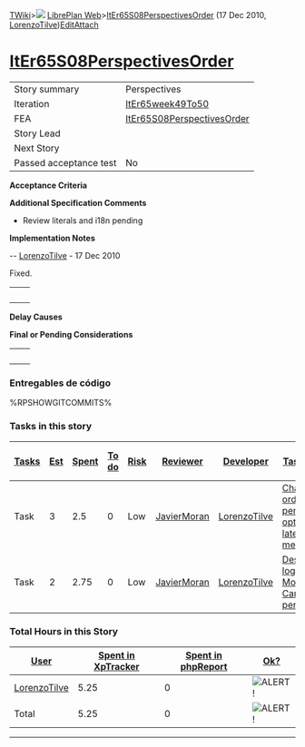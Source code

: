 [TWiki](/twiki/Main/WebHome)&gt;![](/twiki/TWiki/TWikiDocGraphics/web-bg-small.gif) [LibrePlan Web](/twiki/LibrePlan/WebHome)&gt;[ItEr65S08PerspectivesOrder](http://wiki.libreplan-enterprise.com/twiki/LibrePlan/ItEr65S08PerspectivesOrder "Topic revision: 2 (17 Dec 2010 - 16:24:41)") (17 Dec 2010, [LorenzoTilve](/twiki/Main/LorenzoTilve))[Edit](http://wiki.libreplan-enterprise.com/twiki/bin/edit/LibrePlan/ItEr65S08PerspectivesOrder?t=1520337889 "Edit this topic text")[Attach](/twiki/bin/attach/LibrePlan/ItEr65S08PerspectivesOrder "Attach an image or document to this topic")

 [ItEr65S08PerspectivesOrder](/twiki/LibrePlan/ItEr65S08PerspectivesOrder)
================================================================================================================================



|                        |                                                                                    |
|------------------------|------------------------------------------------------------------------------------|
| Story summary          | Perspectives                                                                       |
| Iteration              | [ItEr65week49To50](/twiki/LibrePlan/ItEr65week49To50)                     |
| FEA                    | [ItEr65S08PerspectivesOrder](/twiki/LibrePlan/ItEr65S08PerspectivesOrder) |
| Story Lead             |                                                                                    |
| Next Story             |                                                                                    |
| Passed acceptance test | No                                                                                 |

**Acceptance Criteria**

**Additional Specification Comments**

-   Review literals and i18n pending

**Implementation Notes**

-- [LorenzoTilve](/twiki/Main/LorenzoTilve) - 17 Dec 2010

Fixed.

|     |     |
|-----|-----|
|     |     |

**Delay Causes**

**Final or Pending Considerations**

|     |     |
|-----|-----|
|     |     |

###  Entregables de código

%RPSHOWGITCOMMITS%

###  Tasks in this story



| [Tasks](http://wiki.libreplan-enterprise.com/twiki/LibrePlan/ItEr65S08PerspectivesOrder?sortcol=0;table=2;up=0#sorted_table "Sort by this column") | [Est](http://wiki.libreplan-enterprise.com/twiki/LibrePlan/ItEr65S08PerspectivesOrder?sortcol=1;table=2;up=0#sorted_table "Sort by this column") | [Spent](http://wiki.libreplan-enterprise.com/twiki/LibrePlan/ItEr65S08PerspectivesOrder?sortcol=2;table=2;up=0#sorted_table "Sort by this column") | [To do](http://wiki.libreplan-enterprise.com/twiki/LibrePlan/ItEr65S08PerspectivesOrder?sortcol=3;table=2;up=0#sorted_table "Sort by this column") | [Risk](http://wiki.libreplan-enterprise.com/twiki/LibrePlan/ItEr65S08PerspectivesOrder?sortcol=4;table=2;up=0#sorted_table "Sort by this column") | [Reviewer](http://wiki.libreplan-enterprise.com/twiki/LibrePlan/ItEr65S08PerspectivesOrder?sortcol=5;table=2;up=0#sorted_table "Sort by this column") | [Developer](http://wiki.libreplan-enterprise.com/twiki/LibrePlan/ItEr65S08PerspectivesOrder?sortcol=6;table=2;up=0#sorted_table "Sort by this column") | [Task Name](http://wiki.libreplan-enterprise.com/twiki/LibrePlan/ItEr65S08PerspectivesOrder?sortcol=7;table=2;up=0#sorted_table "Sort by this column") | [Start Date](http://wiki.libreplan-enterprise.com/twiki/LibrePlan/ItEr65S08PerspectivesOrder?sortcol=8;table=2;up=0#sorted_table "Sort by this column") | [Est End Date](http://wiki.libreplan-enterprise.com/twiki/LibrePlan/ItEr65S08PerspectivesOrder?sortcol=9;table=2;up=0#sorted_table "Sort by this column") | [End Date](http://wiki.libreplan-enterprise.com/twiki/LibrePlan/ItEr65S08PerspectivesOrder?sortcol=10;table=2;up=0#sorted_table "Sort by this column") |
|-------------------------------------------------------------------------------------------------------------------------------------------------------------|-----------------------------------------------------------------------------------------------------------------------------------------------------------|-------------------------------------------------------------------------------------------------------------------------------------------------------------|-------------------------------------------------------------------------------------------------------------------------------------------------------------|------------------------------------------------------------------------------------------------------------------------------------------------------------|----------------------------------------------------------------------------------------------------------------------------------------------------------------|-----------------------------------------------------------------------------------------------------------------------------------------------------------------|-----------------------------------------------------------------------------------------------------------------------------------------------------------------|------------------------------------------------------------------------------------------------------------------------------------------------------------------|--------------------------------------------------------------------------------------------------------------------------------------------------------------------|-----------------------------------------------------------------------------------------------------------------------------------------------------------------|
| Task                                                                                                                                                        | 3                                                                                                                                                         | 2.5                                                                                                                                                         | 0                                                                                                                                                           | Low                                                                                                                                                        | [JavierMoran](/twiki/Main/JavierMoran)                                                                                                                | [LorenzoTilve](/twiki/Main/LorenzoTilve)                                                                                                               | [Change the order of perspective options in lateral menu](/twiki/LibrePlan/AnA08S02PerspectivesOrder#TasK1)                                            |                                                                                                                                                                  |                                                                                                                                                                    |                                                                                                                                                                 |
| Task                                                                                                                                                        | 2                                                                                                                                                         | 2.75                                                                                                                                                        | 0                                                                                                                                                           | Low                                                                                                                                                        | [JavierMoran](/twiki/Main/JavierMoran)                                                                                                                | [LorenzoTilve](/twiki/Main/LorenzoTilve)                                                                                                               | [Design a logo for the Monte Carlo perspective](/twiki/LibrePlan/AnA08S02PerspectivesOrder#TasK2)                                                      |                                                                                                                                                                  |                                                                                                                                                                    |                                                                                                                                                                 |

###  Total Hours in this Story

| [User](http://wiki.libreplan-enterprise.com/twiki/LibrePlan/ItEr65S08PerspectivesOrder?sortcol=0;table=3;up=0#sorted_table "Sort by this column") | [Spent in XpTracker](http://wiki.libreplan-enterprise.com/twiki/LibrePlan/ItEr65S08PerspectivesOrder?sortcol=1;table=3;up=0#sorted_table "Sort by this column") | [Spent in phpReport](http://wiki.libreplan-enterprise.com/twiki/LibrePlan/ItEr65S08PerspectivesOrder?sortcol=2;table=3;up=0#sorted_table "Sort by this column") | [Ok?](http://wiki.libreplan-enterprise.com/twiki/LibrePlan/ItEr65S08PerspectivesOrder?sortcol=3;table=3;up=0#sorted_table "Sort by this column") |
|------------------------------------------------------------------------------------------------------------------------------------------------------------|--------------------------------------------------------------------------------------------------------------------------------------------------------------------------|--------------------------------------------------------------------------------------------------------------------------------------------------------------------------|-----------------------------------------------------------------------------------------------------------------------------------------------------------|
| [LorenzoTilve](/twiki/Main/LorenzoTilve)                                                                                                          | 5.25                                                                                                                                                                     | 0                                                                                                                                                                        | ![ALERT!](/twiki/TWiki/TWikiDocGraphics/warning.gif "ALERT!")                                                                                         |
| Total                                                                                                                                                      | 5.25                                                                                                                                                                     | 0                                                                                                                                                                        | ![ALERT!](/twiki/TWiki/TWikiDocGraphics/warning.gif "ALERT!")                                                                                         |

------------------------------------------------------------------------
